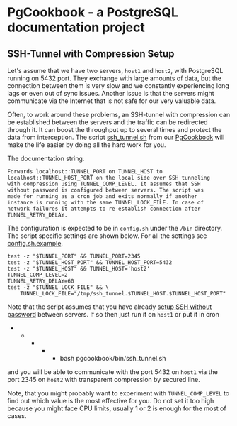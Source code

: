 # PgCookbook - a PostgreSQL documentation project

## SSH-Tunnel with Compression Setup

Let's assume that we have two servers, `host1` and `host2`, with
PostgreSQL running on 5432 port. They exchange with large amounts of
data, but the connection between them is very slow and we constantly
experiencing long lags or even out of sync issues. Another issue is
that the servers might communicate via the Internet that is not safe
for our very valuable data.

Often, to work around these problems, an SSH-tunnel with compression
can be established between the servers and the traffic can be
redirected through it. It can boost the throughput up to several times
and protect the data from interception. The script
[ssh_tunnel.sh](bin/ssh_tunnel.sh) from our [PgCookbook](README.md)
will make the life easier by doing all the hard work for you.

The documentation string.

    Forwards localhost::TUNNEL_PORT on TUNNEL_HOST to
    localhost::TUNNEL_HOST_PORT on the local side over SSH tunneling
    with compression using TUNNEL_COMP_LEVEL. It assumes that SSH
    without password is configured between servers. The script was
    made for running as a cron job and exits normally if another
    instance is running with the same TUNNEL_LOCK_FILE. In case of
    network failures it attempts to re-establish connection after
    TUNNEL_RETRY_DELAY.

The configuration is expected to be in `config.sh` under the `/bin`
directory. The script specific settings are shown below. For all the
settings see [config.sh.example](bin/config.sh.example).

    test -z "$TUNNEL_PORT" && TUNNEL_PORT=2345
    test -z "$TUNNEL_HOST_PORT" && TUNNEL_HOST_PORT=5432
    test -z "$TUNNEL_HOST" && TUNNEL_HOST='host2'
    TUNNEL_COMP_LEVEL=2
    TUNNEL_RETRY_DELAY=60
    test -z "$TUNNEL_LOCK_FILE" && \
        TUNNEL_LOCK_FILE="/tmp/ssh_tunnel.$TUNNEL_HOST.$TUNNEL_HOST_PORT"

Note that the script assumes that you have already
[setup SSH without password](ssh_without_password_setup.md) between
servers. If so then just run it on `host1` or put it in cron

* * * * * bash pgcookbook/bin/ssh_tunnel.sh

and you will be able to communicate with the port 5432 on `host1` via
the port 2345 on `host2` with transparent compression by secured line.

Note, that you might probably want to experiment with
`TUNNEL_COMP_LEVEL` to find out which value is the most effective for
you. Do not set it too high because you might face CPU limits, usually
1 or 2 is enough for the most of cases.
